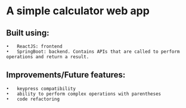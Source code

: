 # A simple calculator web app 

## Built using:
	•	ReactJS: frontend
	•	SpringBoot: backend. Contains APIs that are called to perform operations and return a result.

## Improvements/Future features:
	•	keypress compatibility
	•	ability to perform complex operations with parentheses
	•	code refactoring
